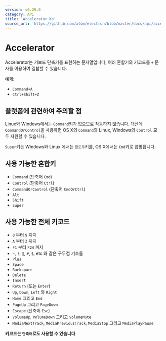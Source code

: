 ```yaml
---
version: v0.29.0
category: API
title: 'Accelerator Ko'
source_url: 'https://github.com/atom/electron/blob/master/docs/api/accelerator-ko.md'
---
```


# Accelerator

Accelerator는 키보드 단축키를 표현하는 문자열입니다, 여러 혼합키와 키코드를 `+` 문자를
이용하여 결합할 수 있습니다.

예제:

* `Command+A`
* `Ctrl+Shift+Z`

## 플랫폼에 관련하여 주의할 점

Linux와 Windows에서는 `Command`키가 없으므로 작동하지 않습니다. 대신에 `CommandOrControl`을
사용하면 OS X의 `Command`와 Linux, Windows의 `Control` 모두 지원할 수 있습니다.

`Super`키는 Windows와 Linux 에서는 `윈도우`키를, OS X에서는 `Cmd`키로 맵핑됩니다.

## 사용 가능한 혼합키

* `Command` (단축어 `Cmd`)
* `Control` (단축어 `Ctrl`)
* `CommandOrControl` (단축어 `CmdOrCtrl`)
* `Alt`
* `Shift`
* `Super`

## 사용 가능한 전체 키코드

* `0` 부터 `9` 까지
* `A` 부터 `Z` 까지
* `F1` 부터 `F24` 까지
* `~`, `!`, `@`, `#`, `$`, etc 와 같은 구두점 기호들
* `Plus`
* `Space`
* `Backspace`
* `Delete`
* `Insert`
* `Return` (또는 `Enter`)
* `Up`, `Down`, `Left` 와 `Right`
* `Home` 그리고 `End`
* `PageUp` 그리고 `PageDown`
* `Escape` (단축어 `Esc`)
* `VolumeUp`, `VolumeDown` 그리고 `VolumeMute`
* `MediaNextTrack`, `MediaPreviousTrack`, `MediaStop` 그리고 `MediaPlayPause`

__키코드는 `단축어`로도 사용할 수 있습니다__
